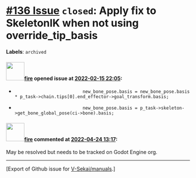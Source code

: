 # [\#136 Issue](https://github.com/V-Sekai/manuals/issues/136) `closed`: Apply fix to SkeletonIK when not using override_tip_basis
**Labels**: `archived`


#### <img src="https://avatars.githubusercontent.com/u/32321?u=c2e06a3d2b49a467aa907e54aa259516440267cc&v=4" width="50">[fire](https://github.com/fire) opened issue at [2022-02-15 22:05](https://github.com/V-Sekai/manuals/issues/136):

-                               new_bone_pose.basis = new_bone_pose.basis * p_task->chain.tips[0].end_effector->goal_transform.basis;
+                               new_bone_pose.basis = p_task->skeleton->get_bone_global_pose(ci->bone).basis;

#### <img src="https://avatars.githubusercontent.com/u/32321?u=c2e06a3d2b49a467aa907e54aa259516440267cc&v=4" width="50">[fire](https://github.com/fire) commented at [2022-04-24 13:17](https://github.com/V-Sekai/manuals/issues/136#issuecomment-1107840404):

May be resolved but needs to be tracked on Godot Engine org.


-------------------------------------------------------------------------------



[Export of Github issue for [V-Sekai/manuals](https://github.com/V-Sekai/manuals).]

